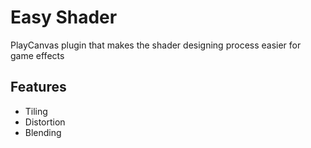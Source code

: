 # Easy Shader
PlayCanvas plugin that makes the shader designing process easier for game effects

## Features
- Tiling
- Distortion
- Blending